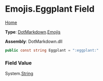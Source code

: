 # Emojis\.Eggplant Field

[Home](../../../README.md)

**Type**: [DotMarkdown](../../README.md)\.[Emojis](../README.md)

**Assembly**: DotMarkdown\.dll

```csharp
public const string Eggplant = ":eggplant:"
```

### Field Value

System\.[String](https://docs.microsoft.com/en-us/dotnet/api/system.string)